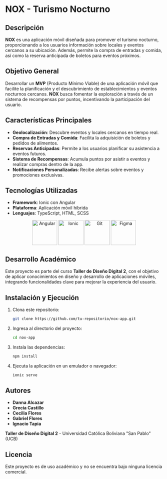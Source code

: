 # NOX - Turismo Nocturno

## Descripción

**NOX** es una aplicación móvil diseñada para promover el turismo nocturno, proporcionando a los usuarios información sobre locales y eventos cercanos a su ubicación. Además, permite la compra de entradas y comida, así como la reserva anticipada de boletos para eventos próximos.

## Objetivo General

Desarrollar un **MVP** (Producto Mínimo Viable) de una aplicación móvil que facilite la planificación y el descubrimiento de establecimientos y eventos nocturnos cercanos. **NOX** busca fomentar la exploración a través de un sistema de recompensas por puntos, incentivando la participación del usuario.

## Características Principales

- **Geolocalización**: Descubre eventos y locales cercanos en tiempo real.
- **Compra de Entradas y Comida**: Facilita la adquisición de boletos y pedidos de alimentos.
- **Reservas Anticipadas**: Permite a los usuarios planificar su asistencia a eventos futuros.
- **Sistema de Recompensas**: Acumula puntos por asistir a eventos y realizar compras dentro de la app.
- **Notificaciones Personalizadas**: Recibe alertas sobre eventos y promociones exclusivas.

## Tecnologías Utilizadas

- **Framework**: Ionic con Angular
- **Plataforma**: Aplicación móvil híbrida
- **Lenguajes**: TypeScript, HTML, SCSS

<p align="center">
    <img src="https://angular.io/assets/images/logos/angular/angular.svg" alt="Angular" width="80">
    <img src="https://upload.wikimedia.org/wikipedia/commons/thumb/d/d4/Ionic_Logo.svg/512px-Ionic_Logo.svg.png" alt="Ionic" width="80">
    <img src="https://git-scm.com/images/logos/downloads/Git-Icon-1788C.png" alt="Git" width="80">
    <img src="https://upload.wikimedia.org/wikipedia/commons/3/33/Figma-logo.svg" alt="Figma" width="80">
</p>

## Desarrollo Académico

Este proyecto es parte del curso **Taller de Diseño Digital 2**, con el objetivo de aplicar conocimientos en diseño y desarrollo de aplicaciones móviles, integrando funcionalidades clave para mejorar la experiencia del usuario.

## Instalación y Ejecución

1. Clona este repositorio:

     ```bash
     git clone https://github.com/tu-repositorio/nox-app.git
     ```

2. Ingresa al directorio del proyecto:

     ```bash
     cd nox-app
     ```

3. Instala las dependencias:

     ```bash
     npm install
     ```

4. Ejecuta la aplicación en un emulador o navegador:

     ```bash
     ionic serve
     ```

## Autores

- **Danna Alcazar**
- **Grecia Castillo**
- **Cecilia Flores**
- **Gabriel Flores**
- **Ignacio Tapia**

**Taller de Diseño Digital 2** - Universidad Católica Boliviana "San Pablo" (UCB)

## Licencia

Este proyecto es de uso académico y no se encuentra bajo ninguna licencia comercial.
